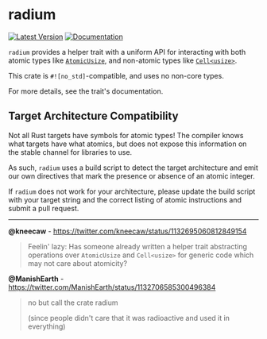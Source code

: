 # radium

[![Latest Version](https://img.shields.io/crates/v/radium.svg)](https://crates.io/crates/radium)
[![Documentation](https://docs.rs/radium/badge.svg)](https://docs.rs/radium)

`radium` provides a helper trait with a uniform API for interacting with both
atomic types like [`AtomicUsize`], and non-atomic types like [`Cell<usize>`].

[`AtomicUsize`]: https://doc.rust-lang.org/core/sync/atomic/struct.AtomicUsize.html
[`Cell<usize>`]: https://doc.rust-lang.org/core/cell/struct.Cell.html

This crate is `#![no_std]`-compatible, and uses no non-core types.

For more details, see the trait's documentation.

## Target Architecture Compatibility

Not all Rust targets have symbols for atomic types! The compiler knows what
targets have what atomics, but does not expose this information on the stable
channel for libraries to use.

As such, `radium` uses a build script to detect the target architecture and emit
our own directives that mark the presence or absence of an atomic integer.

If `radium` does not work for your architecture, please update the build script
with your target string and the correct listing of atomic instructions and
submit a pull request.

---

**@kneecaw** - <https://twitter.com/kneecaw/status/1132695060812849154>
> Feelin' lazy: Has someone already written a helper trait abstracting
> operations over `AtomicUsize` and `Cell<usize>` for generic code which may
> not care about atomicity?

**@ManishEarth** - <https://twitter.com/ManishEarth/status/1132706585300496384>
> no but call the crate radium
>
> (since people didn't care that it was radioactive and used it in everything)
